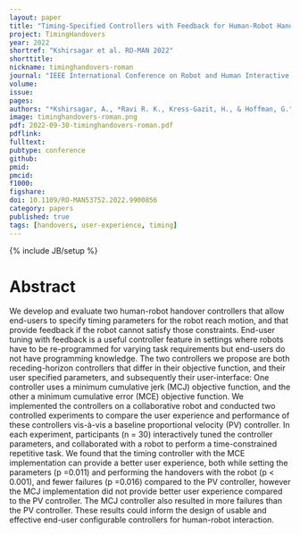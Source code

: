 ```yaml
---
layout: paper
title: "Timing-Specified Controllers with Feedback for Human-Robot Handovers"
project: TimingHandovers
year: 2022
shortref: "Kshirsagar et al. RO-MAN 2022"
shorttitle: 
nickname: timinghandovers-roman
journal: "IEEE International Conference on Robot and Human Interactive Communication (RO-MAN)"
volume:
issue:
pages:
authors: "*Kshirsagar, A., *Ravi R. K., Kress-Gazit, H., & Hoffman, G."
image: timinghandovers-roman.png
pdf: 2022-09-30-timinghandovers-roman.pdf
pdflink:
fulltext:  
pubtype: conference
github:
pmid:  
pmcid:
f1000:
figshare:
doi: 10.1109/RO-MAN53752.2022.9900856
category: papers
published: true
tags: [handovers, user-experience, timing]
---
```

{% include JB/setup %}

# Abstract

We develop and evaluate two human-robot handover controllers that allow end-users to specify timing parameters for the robot reach motion, and that provide feedback if the robot cannot satisfy those constraints. End-user tuning with feedback is a useful controller feature in settings where robots have to be re-programmed for varying task requirements but end-users do not have programming knowledge. The two controllers we propose are both receding-horizon controllers that differ in their objective function, and their user specified parameters, and subsequently their user-interface: One controller uses a minimum cumulative jerk (MCJ) objective function, and the other a minimum cumulative error (MCE) objective function. We implemented the controllers on a collaborative robot and conducted two controlled experiments to compare the user experience and performance of these controllers vis-à-vis a baseline proportional velocity (PV) controller. In each experiment, participants (n = 30) interactively tuned the controller parameters, and collaborated with a robot to perform a time-constrained repetitive task. We found that the timing controller with the MCE implementation can provide a better user experience, both while setting the parameters (p =0.011) and performing the handovers with the robot (p < 0.001), and fewer failures (p =0.016) compared to the PV controller, however the MCJ implementation did not provide better user experience compared to the PV controller. The MCJ controller also resulted in more failures than the PV controller. These results could inform the design of usable and effective end-user configurable controllers for human-robot interaction.
